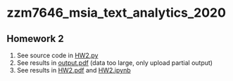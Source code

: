 # zzm7646_msia_text_analytics_2020


## Homework 2

1. See source code in [HW2.py](./HW2.py)
2. See results in [output.pdf](./output.txt)   (data too large, only upload partial output)
2. See results in [HW2.pdf](./HW2.pdf) and [HW2.ipynb](./HW1.ipynb)